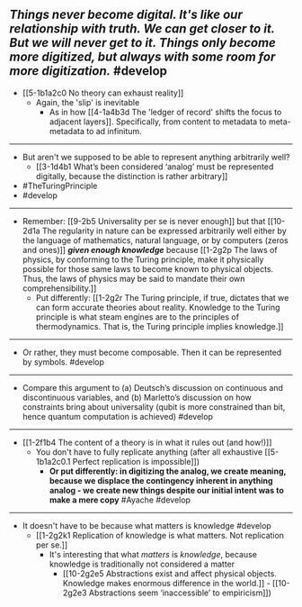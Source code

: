 ***Things never become digital. It's like our relationship with truth. We can get closer to it. But we will never get to it. Things only become more digitized, but always with some room for more digitization.*** #develop 
---
- [[5-1b1a2c0 No theory can exhaust reality]]
  - Again, the 'slip' is inevitable
    - As in how [[4-1a4b3d The 'ledger of record' shifts the focus to adjacent layers]]. Specifically, from content to metadata to meta-metadata to ad infinitum.
---
- But aren't we supposed to be able to represent anything arbitrarily well?
  - [[3-1d4b1 What’s been considered ‘analog’ must be represented digitally, because the distinction is rather arbitrary]]
- #TheTuringPrinciple
- #develop 
---
- Remember: [[9-2b5 Universality per se is never enough]] but that [[10-2d1a The regularity in nature can be expressed arbitrarily well either by the language of mathematics, natural language, or by computers (zeros and ones)]] ***given enough knowledge*** because [[1-2g2p The laws of physics, by conforming to the Turing principle, make it physically possible for those same laws to become known to physical objects. Thus, the laws of physics may be said to mandate their own comprehensibility.]]
  - Put differently: [[1-2g2r The Turing principle, if true, dictates that we can form accurate theories about reality. Knowledge to the Turing principle is what steam engines are to the principles of thermodynamics. That is, the Turing principle implies knowledge.]]
---
- Or rather, they must become composable. Then it can be represented by symbols. #develop
---
- Compare this argument to (a) Deutsch’s discussion on continuous and discontinuous variables, and (b) Marletto’s discussion on how constraints bring about universality (qubit is more constrained than bit, hence quantum computation is achieved) #develop
---
- [[1-2f1b4 The content of a theory is in what it rules out (and how!)]]
  - You don't have to fully replicate anything (after all exhaustive [[5-1b1a2c0.1 Perfect replication is impossible]])
    - **Or put differently: in digitizing the analog, we create meaning, because we displace the contingency inherent in anything analog - we create new things despite our initial intent was to make a mere copy** #Ayache  #develop 
---
- It doesn't have to be because what matters is knowledge #develop
  - [[1-2g2k1 Replication of knowledge is what matters. Not replication per se.]]
    - It's interesting that what *matters* is *knowledge*, because knowledge is traditionally not considered a matter
      - [[10-2g2e5 Abstractions exist and affect physical objects. Knowledge makes enormous difference in the world.]]
				- [[10-2g2e3 Abstractions seem ‘inaccessible’ to empiricism]])
